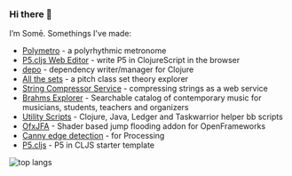 ### Hi there 👋

I’m Somē. Somethings I've made:
- [Polymetro](https://github.com/somecho/polymetro-2) - a polyrhythmic metronome
- [P5.cljs Web Editor](https://github.com/somecho/p5-cljs-web-editor) - write P5 in ClojureScript in the browser
- [depo](https://github.com/somecho/depo) - dependency writer/manager for Clojure
- [All the sets](https://github.com/somecho/all-the-sets-frontend) - a pitch class set theory explorer
- [String Compressor Service](https://github.com/somecho/string-compressor-service) - compressing strings as a web service
- [Brahms Explorer](https://github.com/somecho/brahms-explorer) - Searchable catalog of contemporary music for musicians, students, teachers and organizers
- [Utility Scripts](https://github.com/somecho/utility-scripts) - Clojure, Java, Ledger and Taskwarrior helper bb scripts 
- [OfxJFA](https://github.com/somecho/ofxJFA) - Shader based jump flooding addon for OpenFrameworks 
- [Canny edge detection](https://github.com/somecho/Canny-Edge-Detection-for-Processing) - for Processing
- [P5.cljs](https://github.com/somecho/p5cljs-template) - P5 in CLJS starter template

![top langs](https://github-readme-stats.vercel.app/api/top-langs/?username=somecho&exclude_repo=lokal-digital,somecho.github.io,gender-predictor&hide_progress=true&langs_count=6)

<!--
**somecho/somecho** is a ✨ _special_ ✨ repository because its `README.md` (this file) appears on your GitHub profile.

Here are some ideas to get you started:

- 🔭 I’m currently working on ...
- 🌱 I’m currently learning ...
- 👯 I’m looking to collaborate on ...
- 🤔 I’m looking for help with ...
- 💬 Ask me about ...
- 📫 How to reach me: ...
- 😄 Pronouns: ...
- ⚡ Fun fact: ...
-->
